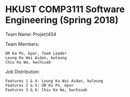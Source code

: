 # HKUST COMP3111 Software Engineering (Spring 2018)

Team Name: Project404

Team Members:

	OR Ka Po, kpor, Team Leader
	Leung Ka Wai Aidan, kwleung
	Chiu Ka Wa, kwchiuab

Job Distribution:
	
	Features 1 & 4: Leung Ka Wai Aidan, kwleung
	Features 2 & 5: OR Ka Po, kpor
	Features 3 & 6: Chiu Ka Wa, kwchiuab
